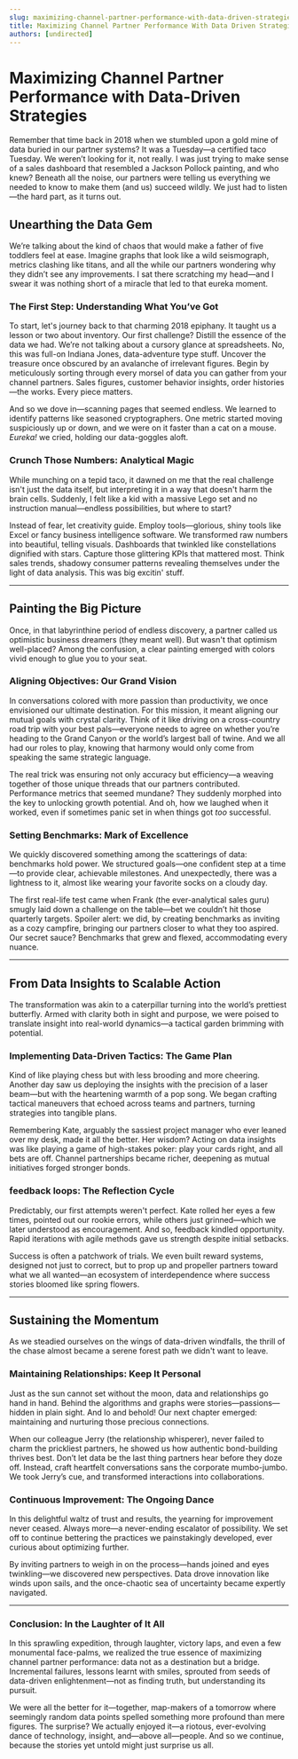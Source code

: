```yaml
---
slug: maximizing-channel-partner-performance-with-data-driven-strategies
title: Maximizing Channel Partner Performance With Data Driven Strategies
authors: [undirected]
---
```



# Maximizing Channel Partner Performance with Data-Driven Strategies

Remember that time back in 2018 when we stumbled upon a gold mine of data buried in our partner systems? It was a Tuesday—a certified taco Tuesday. We weren’t looking for it, not really. I was just trying to make sense of a sales dashboard that resembled a Jackson Pollock painting, and who knew? Beneath all the noise, our partners were telling us everything we needed to know to make them (and us) succeed wildly. We just had to listen—the hard part, as it turns out.

## Unearthing the Data Gem

We’re talking about the kind of chaos that would make a father of five toddlers feel at ease. Imagine graphs that look like a wild seismograph, metrics clashing like titans, and all the while our partners wondering why they didn’t see any improvements. I sat there scratching my head—and I swear it was nothing short of a miracle that led to that eureka moment. 

### The First Step: Understanding What You’ve Got

To start, let's journey back to that charming 2018 epiphany. It taught us a lesson or two about inventory. Our first challenge? Distill the essence of the data we had. We’re not talking about a cursory glance at spreadsheets. No, this was full-on Indiana Jones, data-adventure type stuff. Uncover the treasure once obscured by an avalanche of irrelevant figures. Begin by meticulously sorting through every morsel of data you can gather from your channel partners. Sales figures, customer behavior insights, order histories—the works. Every piece matters. 

And so we dove in—scanning pages that seemed endless. We learned to identify patterns like seasoned cryptographers. One metric started moving suspiciously up or down, and we were on it faster than a cat on a mouse. *Eureka!* we cried, holding our data-goggles aloft.

### Crunch Those Numbers: Analytical Magic

While munching on a tepid taco, it dawned on me that the real challenge isn't just the data itself, but interpreting it in a way that doesn't harm the brain cells. Suddenly, I felt like a kid with a massive Lego set and no instruction manual—endless possibilities, but where to start?

Instead of fear, let creativity guide. Employ tools—glorious, shiny tools like Excel or fancy business intelligence software. We transformed raw numbers into beautiful, telling visuals. Dashboards that twinkled like constellations dignified with stars. Capture those glittering KPIs that mattered most. Think sales trends, shadowy consumer patterns revealing themselves under the light of data analysis. This was big excitin' stuff. 

---

## Painting the Big Picture

Once, in that labyrinthine period of endless discovery, a partner called us optimistic business dreamers (they meant well). But wasn't that optimism well-placed? Among the confusion, a clear painting emerged with colors vivid enough to glue you to your seat.

### Aligning Objectives: Our Grand Vision

In conversations colored with more passion than productivity, we once envisioned our ultimate destination. For this mission, it meant aligning our mutual goals with crystal clarity. Think of it like driving on a cross-country road trip with your best pals—everyone needs to agree on whether you’re heading to the Grand Canyon or the world’s largest ball of twine. And we all had our roles to play, knowing that harmony would only come from speaking the same strategic language.

The real trick was ensuring not only accuracy but efficiency—a weaving together of those unique threads that our partners contributed. Performance metrics that seemed mundane? They suddenly morphed into the key to unlocking growth potential. And oh, how we laughed when it worked, even if sometimes panic set in when things got *too* successful.

### Setting Benchmarks: Mark of Excellence

We quickly discovered something among the scatterings of data: benchmarks hold power. We structured goals—one confident step at a time—to provide clear, achievable milestones. And unexpectedly, there was a lightness to it, almost like wearing your favorite socks on a cloudy day.

The first real-life test came when Frank (the ever-analytical sales guru) smugly laid down a challenge on the table—bet we couldn’t hit those quarterly targets. Spoiler alert: we did, by creating benchmarks as inviting as a cozy campfire, bringing our partners closer to what they too aspired. Our secret sauce? Benchmarks that grew and flexed, accommodating every nuance.

---

## From Data Insights to Scalable Action

The transformation was akin to a caterpillar turning into the world’s prettiest butterfly. Armed with clarity both in sight and purpose, we were poised to translate insight into real-world dynamics—a tactical garden brimming with potential.

### Implementing Data-Driven Tactics: The Game Plan

Kind of like playing chess but with less brooding and more cheering. Another day saw us deploying the insights with the precision of a laser beam—but with the heartening warmth of a pop song. We began crafting tactical maneuvers that echoed across teams and partners, turning strategies into tangible plans. 

Remembering Kate, arguably the sassiest project manager who ever leaned over my desk, made it all the better. Her wisdom? Acting on data insights was like playing a game of high-stakes poker: play your cards right, and all bets are off. Channel partnerships became richer, deepening as mutual initiatives forged stronger bonds.

### feedback loops: The Reflection Cycle

Predictably, our first attempts weren't perfect. Kate rolled her eyes a few times, pointed out our rookie errors, while others just grinned—which we later understood as encouragement. And so, feedback kindled opportunity. Rapid iterations with agile methods gave us strength despite initial setbacks.

Success is often a patchwork of trials. We even built reward systems, designed not just to correct, but to prop up and propeller partners toward what we all wanted—an ecosystem of interdependence where success stories bloomed like spring flowers.

---

## Sustaining the Momentum

As we steadied ourselves on the wings of data-driven windfalls, the thrill of the chase almost became a serene forest path we didn't want to leave.

### Maintaining Relationships: Keep It Personal

Just as the sun cannot set without the moon, data and relationships go hand in hand. Behind the algorithms and graphs were stories—passions—hidden in plain sight. And lo and behold! Our next chapter emerged: maintaining and nurturing those precious connections.

When our colleague Jerry (the relationship whisperer), never failed to charm the prickliest partners, he showed us how authentic bond-building thrives best. Don’t let data be the last thing partners hear before they doze off. Instead, craft heartfelt conversations sans the corporate mumbo-jumbo. We took Jerry’s cue, and transformed interactions into collaborations.

### Continuous Improvement: The Ongoing Dance

In this delightful waltz of trust and results, the yearning for improvement never ceased. Always more—a never-ending escalator of possibility. We set off to continue bettering the practices we painstakingly developed, ever curious about optimizing further.

By inviting partners to weigh in on the process—hands joined and eyes twinkling—we discovered new perspectives. Data drove innovation like winds upon sails, and the once-chaotic sea of uncertainty became expertly navigated.

---

### Conclusion: In the Laughter of It All

In this sprawling expedition, through laughter, victory laps, and even a few monumental face-palms, we realized the true essence of maximizing channel partner performance: data not as a destination but a bridge. Incremental failures, lessons learnt with smiles, sprouted from seeds of data-driven enlightenment—not as finding truth, but understanding its pursuit.

We were all the better for it—together, map-makers of a tomorrow where seemingly random data points spelled something more profound than mere figures. The surprise? We actually enjoyed it—a riotous, ever-evolving dance of technology, insight, and—above all—people. And so we continue, because the stories yet untold might just surprise us all.